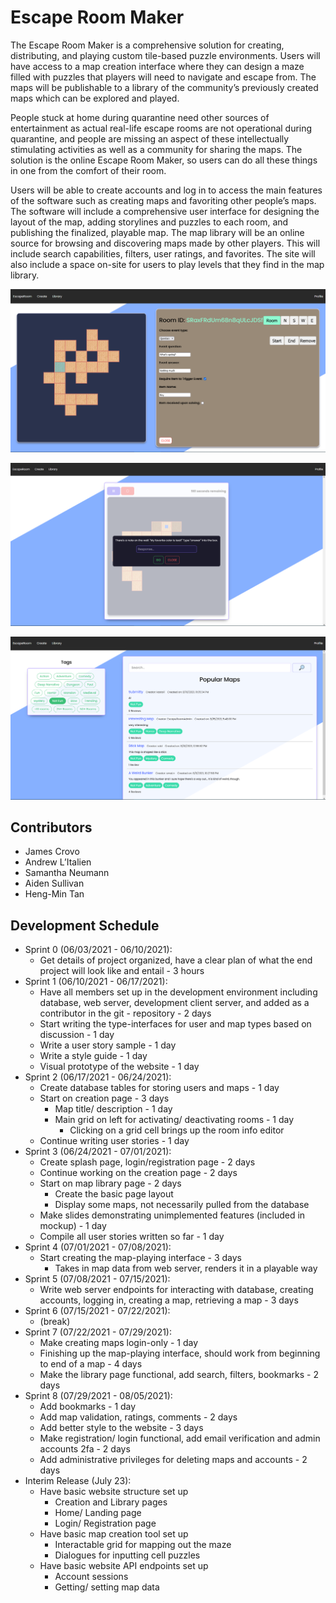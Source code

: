 # Escape Room Maker

The Escape Room Maker is a comprehensive solution for creating, distributing, and playing custom tile-based puzzle environments. Users will have access to a map creation interface where they can design a maze filled with puzzles that players will need to navigate and escape from. The maps will be publishable to a library of the community’s previously created maps which can be explored and played.

People stuck at home during quarantine need other sources of entertainment as actual real-life escape rooms are not operational during quarantine, and people are missing an aspect of these intellectually stimulating activities as well as a community for sharing the maps.
The solution is the online Escape Room Maker, so users can do all these things in one from the comfort of their room.

Users will be able to create accounts and log in to access the main features of the software such as creating maps and favoriting other people’s maps. The software will include a comprehensive user interface for designing the layout of the map, adding storylines and puzzles to each room, and publishing the finalized, playable map. The map library will be an online source for browsing and discovering maps made by other players. This will include search capabilities, filters, user ratings, and favorites. The site will also include a space on-site for users to play levels that they find in the map library.

![create](create.png)

![play](play.png)

![library](library.png)

## Contributors

- James Crovo
- Andrew L’Italien
- Samantha Neumann
- Aiden Sullivan
- Heng-Min Tan

## Development Schedule

- Sprint 0 (06/03/2021 - 06/10/2021):
  - Get details of project organized, have a clear plan of what the end project will look like and entail - 3 hours
- Sprint 1 (06/10/2021 - 06/17/2021):
  - Have all members set up in the development environment including database, web server, development client server, and added as a contributor in the git   - repository - 2 days
  - Start writing the type-interfaces for user and map types based on discussion  - 1 day
  - Write a user story sample -  1 day
  - Write a style guide - 1 day
  - Visual prototype of the website - 1 day
- Sprint 2 (06/17/2021 - 06/24/2021):
  - Create database tables for storing users and maps - 1 day
  - Start on creation page - 3 days
    - Map title/ description - 1 day
    - Main grid on left for activating/ deactivating rooms - 1 day
      - Clicking on a grid cell brings up the room info editor
  - Continue writing user stories - 1 day
- Sprint 3 (06/24/2021 - 07/01/2021):
  - Create splash page, login/registration page - 2 days
  - Continue working on the creation page - 2 days
  - Start on map library page - 2 days
    - Create the basic page layout
    - Display some maps, not necessarily pulled from the database
  - Make slides demonstrating unimplemented features (included in mockup) - 1 day
  - Compile all user stories written so far - 1 day
- Sprint 4 (07/01/2021 - 07/08/2021):
  - Start creating the map-playing interface - 3 days
    - Takes in map data from web server, renders it in a playable way
- Sprint 5 (07/08/2021 - 07/15/2021):
  - Write web server endpoints for interacting with database, creating accounts, logging in, creating a map, retrieving a map - 3 days
- Sprint 6 (07/15/2021 - 07/22/2021):
  - (break)
- Sprint 7 (07/22/2021 - 07/29/2021):
  - Make creating maps login-only - 1 day
  - Finishing up the map-playing interface, should work from beginning to end of a map - 4 days
  - Make the library page functional, add search, filters, bookmarks - 2 days
- Sprint 8 (07/29/2021 - 08/05/2021):
  - Add bookmarks - 1 day
  - Add map validation, ratings, comments - 2 days
  - Add better style to the website - 3 days
  - Make registration/ login functional, add email verification and admin accounts 2fa - 2 days
  - Add administrative privileges for deleting maps and accounts - 2 days
- Interim Release (July 23):
  - Have basic website structure set up
    - Creation and Library pages
    - Home/ Landing page
    - Login/ Registration page
  - Have basic map creation tool set up
    - Interactable grid for mapping out the maze
    - Dialogues for inputting cell puzzles
  - Have basic website API endpoints set up
    - Account sessions
    - Getting/ setting map data